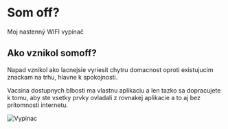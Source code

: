 # Som off?
Moj nastenný WIFI vypínač

## Ako vznikol somoff?
Napad vznikol ako lacnejsie vyriesit chytru domacnost oproti existujucim znackam na trhu, hlavne k spokojnosti.

Vacsina dostupnych blbosti ma vlastnu aplikaciu a len tazko sa dopracujete k tomu, aby ste vsetky prvky ovladali z rovnakej aplikacie a to aj bez pritomnosti internetu.

![Vypinac](https://github.com/rpisoft/somoff/images/somoff.jpg)
